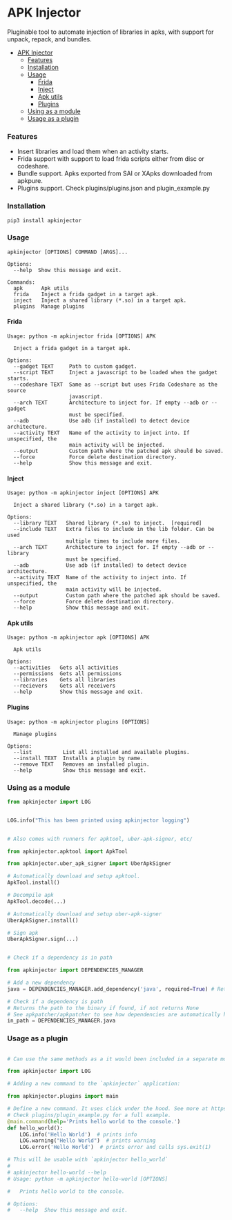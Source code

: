 # APK Injector

Pluginable tool to automate injection of libraries in apks, with support for unpack, repack, and bundles.

- [APK Injector](#apk-injector)
    - [Features](#features)
    - [Installation](#installation)
    - [Usage](#usage)
      - [Frida](#frida)
      - [Inject](#inject)
      - [Apk utils](#apk-utils)
      - [Plugins](#plugins)
    - [Using as a module](#using-as-a-module)
    - [Usage as a plugin](#usage-as-a-plugin)

### Features
- Insert libraries and load them when an activity starts.
- Frida support with support to load frida scripts either from disc or codeshare.
- Bundle support. Apks exported from SAI or XApks downloaded from apkpure.
- Plugins support. Check plugins/plugins.json and plugin_example.py

### Installation
`pip3 install apkinjector`

### Usage
```
apkinjector [OPTIONS] COMMAND [ARGS]...

Options:
  --help  Show this message and exit.

Commands:
  apk      Apk utils
  frida    Inject a frida gadget in a target apk.
  inject   Inject a shared library (*.so) in a target apk.
  plugins  Manage plugins
```


#### Frida
```
Usage: python -m apkinjector frida [OPTIONS] APK

  Inject a frida gadget in a target apk.

Options:
  --gadget TEXT     Path to custom gadget.
  --script TEXT     Inject a javascript to be loaded when the gadget starts.
  --codeshare TEXT  Same as --script but uses Frida Codeshare as the source
                    javascript.
  --arch TEXT       Architecture to inject for. If empty --adb or --gadget
                    must be specified.
  --adb             Use adb (if installed) to detect device architecture.
  --activity TEXT   Name of the activity to inject into. If unspecified, the
                    main activity will be injected.
  --output          Custom path where the patched apk should be saved.
  --force           Force delete destination directory.
  --help            Show this message and exit.
```

#### Inject
```
Usage: python -m apkinjector inject [OPTIONS] APK

  Inject a shared library (*.so) in a target apk.

Options:
  --library TEXT   Shared library (*.so) to inject.  [required]
  --include TEXT   Extra files to include in the lib folder. Can be used
                   multiple times to include more files.
  --arch TEXT      Architecture to inject for. If empty --adb or --library
                   must be specified.
  --adb            Use adb (if installed) to detect device architecture.
  --activity TEXT  Name of the activity to inject into. If unspecified, the
                   main activity will be injected.
  --output         Custom path where the patched apk should be saved.
  --force          Force delete destination directory.
  --help           Show this message and exit.
```

#### Apk utils
```
Usage: python -m apkinjector apk [OPTIONS] APK

  Apk utils

Options:
  --activities   Gets all activities
  --permissions  Gets all permissions
  --libraries    Gets all libraries
  --recievers    Gets all receivers
  --help         Show this message and exit.
```

#### Plugins
```
Usage: python -m apkinjector plugins [OPTIONS]

  Manage plugins

Options:
  --list          List all installed and available plugins.
  --install TEXT  Installs a plugin by name.
  --remove TEXT   Removes an installed plugin.
  --help          Show this message and exit.
```


### Using as a module

```python
from apkinjector import LOG


LOG.info("This has been printed using apkinjector logging")


# Also comes with runners for apktool, uber-apk-signer, etc/

from apkinjector.apktool import ApkTool

from apkinjector.uber_apk_signer import UberApkSigner

# Automatically download and setup apktool.
ApkTool.install()

# Decompile apk
ApkTool.decode(...)

# Automatically download and setup uber-apk-signer
UberApkSigner.install()

# Sign apk
UberApkSigner.sign(...)


# Check if a dependency is in path

from apkinjector import DEPENDENCIES_MANAGER

# Add a new dependency
java = DEPENDENCIES_MANAGER.add_dependency('java', required=True) # Return Depedency(name, path, required)

# Check if a dependency is path
# Returns the path to the binary if found, if not returns None
# See apkpatcher/apkpatcher to see how dependencies are automatically handled
in_path = DEPENDENCIES_MANAGER.java
```

### Usage as a plugin

```python

# Can use the same methods as a it would been included in a separate module.

from apkinjector import LOG

# Adding a new command to the `apkinjector` application:

from apkinjector.plugins import main

# Define a new command. It uses click under the hood. See more at https://click.palletsprojects.com/en/8.1.x/
# Check plugins/plugin_example.py for a full example.
@main.command(help='Prints hello world to the console.')
def hello_world():
    LOG.info('Hello World')  # prints info
    LOG.warning("Hello World")  # prints warning
    LOG.error('Hello World')  # prints error and calls sys.exit(1)

# This will be usable with `apkinjector hello_world`
# 
# apkinjector hello-world --help
# Usage: python -m apkinjector hello-world [OPTIONS]

#   Prints hello world to the console.

# Options:
#   --help  Show this message and exit. 
```